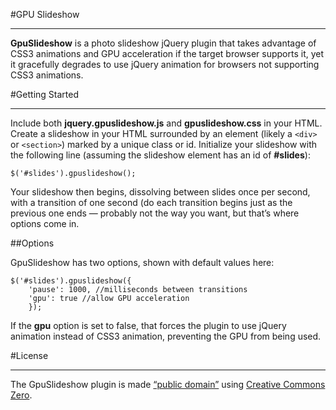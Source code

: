 #GPU Slideshow
***

**GpuSlideshow** is a photo slideshow jQuery plugin that takes advantage of CSS3 animations and GPU acceleration if the target browser supports it, yet it gracefully degrades to use jQuery animation for browsers not supporting CSS3 animations.

#Getting Started
***

Include both **jquery.gpuslideshow.js** and **gpuslideshow.css** in your HTML. Create a slideshow in your HTML surrounded by an element (likely a `<div>` or `<section>`) marked by a unique class or id. Initialize your slideshow with the following line (assuming the slideshow element has an id of **#slides**):

	$('#slides').gpuslideshow();

Your slideshow then begins, dissolving between slides once per second, with a transition of one second (do each transition begins just as the previous one ends — probably not the way you want, but that’s where options come in.

##Options

GpuSlideshow has two options, shown with default values here:

	$('#slides').gpuslideshow({
		'pause': 1000, //milliseconds between transitions
		'gpu': true //allow GPU acceleration
		});

If the **gpu** option is set to false, that forces the plugin to use jQuery animation instead of CSS3 animation, preventing the GPU from being used.

#License
***

The GpuSlideshow plugin is made [“public domain”](http://en.wikipedia.org/wiki/Public_domain) using [Creative Commons Zero](http://creativecommons.org/publicdomain/zero/1.0).
